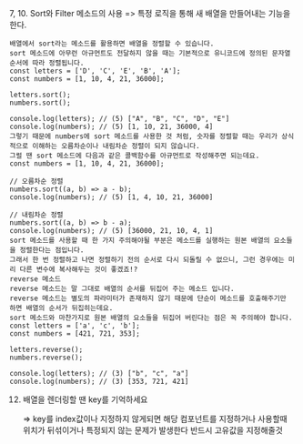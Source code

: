 7, 10. Sort와 Filter 메소드의 사용
=> 특정 로직을 통해 새 배열을 만들어내는 기능을 한다.

    배열에서 sort라는 메소드를 활용하면 배열을 정렬할 수 있습니다.
    sort 메소드에 아무런 아규먼트도 전달하지 않을 때는 기본적으로 유니코드에 정의된 문자열 순서에 따라 정렬됩니다.
    const letters = ['D', 'C', 'E', 'B', 'A'];
    const numbers = [1, 10, 4, 21, 36000];

    letters.sort();
    numbers.sort();

    console.log(letters); // (5) ["A", "B", "C", "D", "E"]
    console.log(numbers); // (5) [1, 10, 21, 36000, 4]
    그렇기 때문에 numbers에 sort 메소드를 사용한 것 처럼, 숫자를 정렬할 때는 우리가 상식적으로 이해하는 오름차순이나 내림차순 정렬이 되지 않습니다.
    그럴 땐 sort 메소드에 다음과 같은 콜백함수를 아규먼트로 작성해주면 되는데요.
    const numbers = [1, 10, 4, 21, 36000];

    // 오름차순 정렬
    numbers.sort((a, b) => a - b);
    console.log(numbers); // (5) [1, 4, 10, 21, 36000]

    // 내림차순 정렬
    numbers.sort((a, b) => b - a);
    console.log(numbers); // (5) [36000, 21, 10, 4, 1]
    sort 메소드를 사용할 때 한 가지 주의해야될 부분은 메소드를 실행하는 원본 배열의 요소들을 정렬한다는 점입니다.
    그래서 한 번 정렬하고 나면 정렬하기 전의 순서로 다시 되돌릴 수 없으니, 그런 경우에는 미리 다른 변수에 복사해두는 것이 좋겠죠!?
    reverse 메소드
    reverse 메소드는 말 그대로 배열의 순서를 뒤집어 주는 메소드 입니다.
    reverse 메소드는 별도의 파라미터가 존재하지 않기 때문에 단순이 메소드를 호출해주기만 하면 배열의 순서가 뒤집히는데요.
    sort 메소드와 마찬가지로 원본 배열의 요소들을 뒤집어 버린다는 점은 꼭 주의헤야 합니다.
    const letters = ['a', 'c', 'b'];
    const numbers = [421, 721, 353];

    letters.reverse();
    numbers.reverse();

    console.log(letters); // (3) ["b", "c", "a"]
    console.log(numbers); // (3) [353, 721, 421]

12. 배열을 렌더링할 땐 key를 기억하세요

    => key를 index값이나 지정하지 않게되면 해당 컴포넌트를 지정하거나
    사용할때 위치가 뒤섞이거나 특정되지 않는 문제가 발생한다
    반드시 고유값을 지정해줄것
